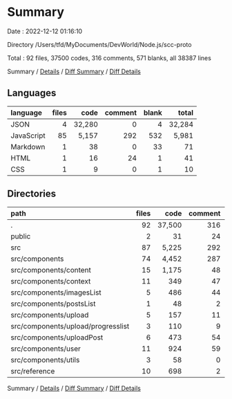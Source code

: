 # Summary

Date : 2022-12-12 01:16:10

Directory /Users/tfd/MyDocuments/DevWorld/Node.js/scc-proto

Total : 92 files,  37500 codes, 316 comments, 571 blanks, all 38387 lines

Summary / [Details](details.md) / [Diff Summary](diff.md) / [Diff Details](diff-details.md)

## Languages
| language | files | code | comment | blank | total |
| :--- | ---: | ---: | ---: | ---: | ---: |
| JSON | 4 | 32,280 | 0 | 4 | 32,284 |
| JavaScript | 85 | 5,157 | 292 | 532 | 5,981 |
| Markdown | 1 | 38 | 0 | 33 | 71 |
| HTML | 1 | 16 | 24 | 1 | 41 |
| CSS | 1 | 9 | 0 | 1 | 10 |

## Directories
| path | files | code | comment | blank | total |
| :--- | ---: | ---: | ---: | ---: | ---: |
| . | 92 | 37,500 | 316 | 571 | 38,387 |
| public | 2 | 31 | 24 | 2 | 57 |
| src | 87 | 5,225 | 292 | 534 | 6,051 |
| src/components | 74 | 4,452 | 287 | 453 | 5,192 |
| src/components/content | 15 | 1,175 | 48 | 95 | 1,318 |
| src/components/context | 11 | 349 | 47 | 61 | 457 |
| src/components/imagesList | 5 | 486 | 44 | 31 | 561 |
| src/components/postsList | 1 | 48 | 2 | 4 | 54 |
| src/components/upload | 5 | 157 | 11 | 22 | 190 |
| src/components/upload/progresslist | 3 | 110 | 9 | 11 | 130 |
| src/components/uploadPost | 6 | 473 | 54 | 55 | 582 |
| src/components/user | 11 | 924 | 59 | 82 | 1,065 |
| src/components/utils | 3 | 58 | 0 | 10 | 68 |
| src/reference | 10 | 698 | 2 | 72 | 772 |

Summary / [Details](details.md) / [Diff Summary](diff.md) / [Diff Details](diff-details.md)